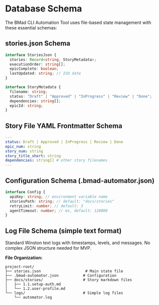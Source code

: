 # Database Schema

The BMad CLI Automation Tool uses file-based state management with these essential schemas:

## stories.json Schema

```typescript
interface StoriesJson {
  stories: Record<string, StoryMetadata>;
  executionOrder: string[];
  epicComplete: boolean;
  lastUpdated: string; // ISO date
}

interface StoryMetadata {
  filename: string;
  status: "Draft" | "Approved" | "InProgress" | "Review" | "Done";
  dependencies: string[];
  epicId: string;
}
```

## Story File YAML Frontmatter Schema

```yaml
---
status: Draft | Approved | InProgress | Review | Done
epic_num: string
story_num: string
story_title_short: string
dependencies: string[] # other story filenames
---
```

## Configuration Schema (.bmad-automator.json)

```typescript
interface Config {
  apiKey: string; // environment variable name
  storiesPath: string; // default: "docs/stories"
  retryLimit: number; // default: 3
  agentTimeout: number; // ms, default: 120000
}
```

## Log File Schema (simple text format)

Standard Winston text logs with timestamps, levels, and messages. No complex JSON structure needed for MVP.

**File Organization:**
```
project-root/
├── stories.json                    # Main state file
├── .bmad-automator.json           # Configuration
├── docs/stories/                  # Story markdown files
│   ├── 1.1.setup-auth.md
│   └── 1.2.user-profile.md
└── logs/                          # Simple log files
    └── automator.log
```
